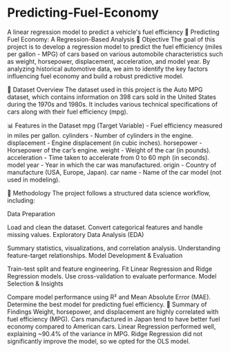 # Predicting-Fuel-Economy
A linear regression model to predict a vehicle's fuel efficiency
🚗 Predicting Fuel Economy: A Regression-Based Analysis
📌 Objective
The goal of this project is to develop a regression model to predict the fuel efficiency (miles per gallon - MPG) of cars based on various automobile characteristics such as weight, horsepower, displacement, acceleration, and model year. By analyzing historical automotive data, we aim to identify the key factors influencing fuel economy and build a robust predictive model.

📂 Dataset Overview
The dataset used in this project is the Auto MPG dataset, which contains information on 398 cars sold in the United States during the 1970s and 1980s. It includes various technical specifications of cars along with their fuel efficiency (mpg).

📊 Features in the Dataset
mpg (Target Variable) - Fuel efficiency measured in miles per gallon.
cylinders - Number of cylinders in the engine.
displacement - Engine displacement (in cubic inches).
horsepower - Horsepower of the car’s engine.
weight - Weight of the car (in pounds).
acceleration - Time taken to accelerate from 0 to 60 mph (in seconds).
model year - Year in which the car was manufactured.
origin - Country of manufacture (USA, Europe, Japan).
car name - Name of the car model (not used in modeling).

📌 Methodology
The project follows a structured data science workflow, including:

Data Preparation

Load and clean the dataset.
Convert categorical features and handle missing values.
Exploratory Data Analysis (EDA)

Summary statistics, visualizations, and correlation analysis.
Understanding feature-target relationships.
Model Development & Evaluation

Train-test split and feature engineering.
Fit Linear Regression and Ridge Regression models.
Use cross-validation to evaluate performance.
Model Selection & Insights

Compare model performance using R² and Mean Absolute Error (MAE).
Determine the best model for predicting fuel efficiency.
📌 Summary of Findings
Weight, horsepower, and displacement are highly correlated with fuel efficiency (MPG).
Cars manufactured in Japan tend to have better fuel economy compared to American cars.
Linear Regression performed well, explaining ~90.4% of the variance in MPG.
Ridge Regression did not significantly improve the model, so we opted for the OLS model.
